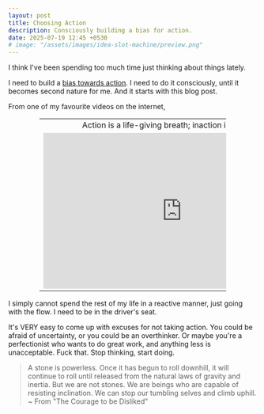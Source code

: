```yaml
---
layout: post
title: Choosing Action
description: Consciously building a bias for action.
date: 2025-07-19 12:45 +0530
# image: "/assets/images/idea-slot-machine/preview.png"
---
```


I think I've been spending too much time just thinking about things lately.

I need to build a [bias towards action](https://en.wikipedia.org/wiki/Action_bias).
I need to do it consciously, until it becomes second nature for me.
And it starts with this blog post.

From one of my favourite videos on the internet,

<center>
<table style="table-layout: auto; width: 75%;">
<tbody>
<tr><td align="center">
Action is a life-giving breath; inaction is a slow death.
</td></tr>
<tr><td align="center">
<iframe width="560" height="315" src="https://www.youtube-nocookie.com/embed/RIVVQkZtnAU?modestbranding=1&showinfo=0&rel=0&theme=light&color=white" title="YouTube video player" frameborder="0" allow="accelerometer; autoplay; clipboard-write; encrypted-media; gyroscope; picture-in-picture; web-share" referrerpolicy="strict-origin-when-cross-origin" allowfullscreen></iframe>
</td></tr>
</tbody>
</table>
</center>

I simply cannot spend the rest of my life in a reactive manner, just going with the flow.
I need to be in the driver's seat.

It's VERY easy to come up with excuses for not taking action.
You could be afraid of uncertainty, or you could be an overthinker.
Or maybe you're a perfectionist who wants to do great work, and anything less is unacceptable.
Fuck that.
Stop thinking, start doing.

> A stone is powerless.
> Once it has begun to roll downhill, it will continue to roll until released from the natural laws of gravity and inertia. 
> But we are not stones.
> We are beings who are capable of resisting inclination.
> We can stop our tumbling selves and climb uphill.
~ From "The Courage to be Disliked"
